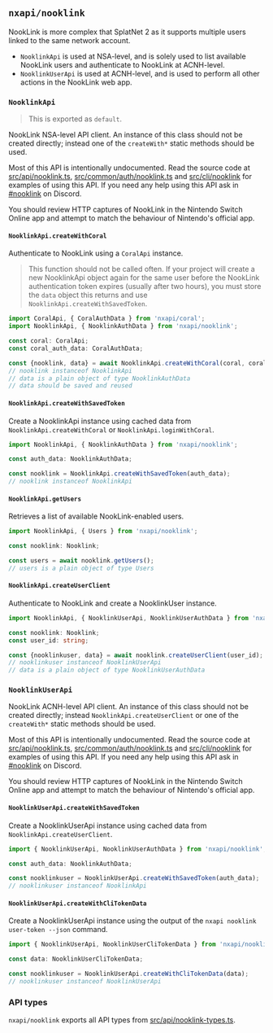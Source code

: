 `nxapi/nooklink`
---

NookLink is more complex that SplatNet 2 as it supports multiple users linked to the same network account.

- `NooklinkApi` is used at NSA-level, and is solely used to list available NookLink users and authenticate to NookLink at ACNH-level.
- `NooklinkUserApi` is used at ACNH-level, and is used to perform all other actions in the NookLink web app.

### `NooklinkApi`

> This is exported as `default`.

NookLink NSA-level API client. An instance of this class should not be created directly; instead one of the `createWith*` static methods should be used.

Most of this API is intentionally undocumented. Read the source code at [src/api/nooklink.ts](../../src/api/nooklink.ts), [src/common/auth/nooklink.ts](../../src/common/auth/nooklink.ts) and [src/cli/nooklink](../../src/cli/nooklink) for examples of using this API. If you need any help using this API ask in [#nooklink](https://discordapp.com/channels/998657768594608138/998664335062741032) on Discord.

You should review HTTP captures of NookLink in the Nintendo Switch Online app and attempt to match the behaviour of Nintendo's official app.

#### `NooklinkApi.createWithCoral`

Authenticate to NookLink using a `CoralApi` instance.

> This function should not be called often. If your project will create a new NooklinkApi object again for the same user before the NookLink authentication token expires (usually after two hours), you must store the `data` object this returns and use `NooklinkApi.createWithSavedToken`.

```ts
import CoralApi, { CoralAuthData } from 'nxapi/coral';
import NooklinkApi, { NooklinkAuthData } from 'nxapi/nooklink';

const coral: CoralApi;
const coral_auth_data: CoralAuthData;

const {nooklink, data} = await NooklinkApi.createWithCoral(coral, coral_auth_data.user);
// nooklink instanceof NooklinkApi
// data is a plain object of type NooklinkAuthData
// data should be saved and reused
```

#### `NooklinkApi.createWithSavedToken`

Create a NooklinkApi instance using cached data from `NooklinkApi.createWithCoral` or `NooklinkApi.loginWithCoral`.

```ts
import NooklinkApi, { NooklinkAuthData } from 'nxapi/nooklink';

const auth_data: NooklinkAuthData;

const nooklink = NooklinkApi.createWithSavedToken(auth_data);
// nooklink instanceof NooklinkApi
```

#### `NooklinkApi.getUsers`

Retrieves a list of available NookLink-enabled users.

```ts
import NooklinkApi, { Users } from 'nxapi/nooklink';

const nooklink: Nooklink;

const users = await nooklink.getUsers();
// users is a plain object of type Users
```

#### `NooklinkApi.createUserClient`

Authenticate to NookLink and create a NooklinkUser instance.

```ts
import NooklinkApi, { NooklinkUserApi, NooklinkUserAuthData } from 'nxapi/nooklink';

const nooklink: Nooklink;
const user_id: string;

const {nooklinkuser, data} = await nooklink.createUserClient(user_id);
// nooklinkuser instanceof NooklinkUserApi
// data is a plain object of type NooklinkUserAuthData
```

### `NooklinkUserApi`

NookLink ACNH-level API client. An instance of this class should not be created directly; instead `NooklinkApi.createUserClient` or one of the `createWith*` static methods should be used.

Most of this API is intentionally undocumented. Read the source code at [src/api/nooklink.ts](../../src/api/nooklink.ts), [src/common/auth/nooklink.ts](../../src/common/auth/nooklink.ts) and [src/cli/nooklink](../../src/cli/nooklink) for examples of using this API. If you need any help using this API ask in [#nooklink](https://discordapp.com/channels/998657768594608138/998664335062741032) on Discord.

You should review HTTP captures of NookLink in the Nintendo Switch Online app and attempt to match the behaviour of Nintendo's official app.

#### `NooklinkUserApi.createWithSavedToken`

Create a NooklinkUserApi instance using cached data from `NooklinkApi.createUserClient`.

```ts
import { NooklinkUserApi, NooklinkUserAuthData } from 'nxapi/nooklink';

const auth_data: NooklinkAuthData;

const nooklinkuser = NooklinkUserApi.createWithSavedToken(auth_data);
// nooklinkuser instanceof NooklinkApi
```

#### `NooklinkUserApi.createWithCliTokenData`

Create a NooklinkUserApi instance using the output of the `nxapi nooklink user-token --json` command.

```ts
import { NooklinkUserApi, NooklinkUserCliTokenData } from 'nxapi/nooklink';

const data: NooklinkUserCliTokenData;

const nooklinkuser = NooklinkUserApi.createWithCliTokenData(data);
// nooklinkuser instanceof NooklinkUserApi
```

### API types

`nxapi/nooklink` exports all API types from [src/api/nooklink-types.ts](../../src/api/nooklink-types.ts).
